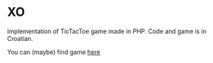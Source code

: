 # XO

Implementation of TicTacToe game made in PHP. Code and game is in Croatian.

You can (maybe) find game [here](http://rp2.studenti.math.hr/~pcustic/dz1/xo.php)
